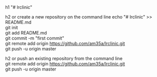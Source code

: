 h1 "# lrclinic"

h2 or create a new repository on the command line
echo "# lrclinic" >> README.md  
git init  
git add README.md  
git commit -m "first commit"  
git remote add origin https://github.com/am35a/lrclinic.git  
git push -u origin master  

h2 or push an existing repository from the command line  
git remote add origin https://github.com/am35a/lrclinic.git  
git push -u origin master  
